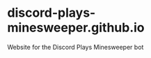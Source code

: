 discord-plays-minesweeper.github.io
===================================

Website for the Discord Plays Minesweeper bot